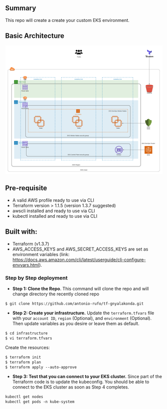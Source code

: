 ## Summary

This repo will create a create your custom EKS environment.

## Basic Architecture

![Design](.github/img/tf-gnyalakonda.png)

## Pre-requisite

- A valid AWS profile ready to use via CLI
- Terraform version > 1.1.5 (version 1.3.7 suggested)
- awscli installed and ready to use via CLI
- kubectl installed and ready to use via CLI

## Built with:

* Terraform (v1.3.7)
* AWS_ACCESS_KEYS and AWS_SECRET_ACCESS_KEYS are set as environment variables (link: https://docs.aws.amazon.com/cli/latest/userguide/cli-configure-envvars.html).

### Step by Step deployment
* **Step 1: Clone the Repo**. This command will clone the repo and will change directory the recently cloned repo
```shell script
$ git clone https://github.com/antonio-rufo/tf-gnyalakonda.git
```

* **Step 2: Create your infrastructure.** Update the `terraform.tfvars` file with your `account ID`, `region` (Optional), and `environment` (Optional). Then update variables as you desire or leave them as default.
```shell script
$ cd infrastructure
$ vi terraform.tfvars
```
Create the resources:
```shell script
$ terraform init
$ terraform plan
$ terraform apply --auto-approve
```

* **Step 3: Test that you can connect to your EKS cluster.** Since part of the Terraform code is to update the kubeconfig. You should be able to connect to the EKS cluster as soon as Step 4 completes.
```shell script
kubectl get nodes
kubectl get pods -n kube-system
```
